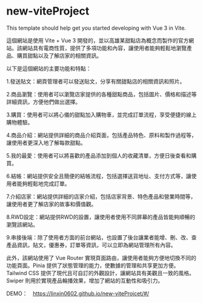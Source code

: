 # new-viteProject

This template should help get you started developing with Vue 3 in Vite.


這個網站是使用 Vite + Vue 3 開發的，並以高雄某甜點店為概念而製作的官方網站。該網站具有電商性質，提供了多項功能和內容，讓使用者能夠輕鬆地瀏覽產品、購買甜點以及了解店家的相關資訊。

以下是這個網站的主要功能和特點：

1.發送貼文：網頁管理者可以發送貼文，分享有關甜點店的相關資訊和照片。

2.商品瀏覽：使用者可以瀏覽店家提供的各種甜點商品，包括圖片、價格和描述等詳細資訊，方便他們做出選擇。

3.購買：使用者可以將心儀的甜點加入購物車，並完成訂單流程，享受便捷的線上購物體驗。

4.商品介紹：網站提供詳細的商品介紹頁面，包括產品特色、原料和製作過程等，讓使用者更深入地了解每款甜點。

5.我的最愛：使用者可以將喜歡的產品添加到個人的收藏清單，方便日後查看和購買。

6.結帳：網站提供安全且簡便的結帳流程，包括選擇送貨地址、支付方式等，讓使用者能夠輕鬆地完成訂單。

7.介紹店家：網站提供詳細的店家介紹，包括店家背景、特色產品和營業時間等，讓使用者更了解店家的故事和價值觀。

8.RWD設定：網站提供RWD的設置，讓使用者使用不同屏幕的產品皆能夠順暢的瀏覽該網站。

9.串接後端：除了使用者方面的前台網站，也設置了後台讓業者能增、刪、改、查產品資訊，貼文，優惠券，訂單等資訊，可以立即為網站管理所有內容。

此外，該網站使用了 Vue Router 實現頁面路由，讓使用者能夠方便地切換不同的功能頁面。Pinia 提供了狀態管理的能力，使數據的管理和共享更加方便。Tailwind CSS 提供了現代且可自訂的外觀設計，讓網站具有美觀且一致的風格。Swiper 則用於實現產品輪播效果，增加了網站的互動性和吸引力。


DEMO：　https://linxin0602.github.io/new-viteProjcet/#/
